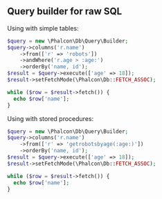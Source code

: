 ## Query builder for raw SQL

Using with simple tables:
```php
$query = new \Phalcon\Db\Query\Builder;
$query->columns('r.name')
    ->from(['r' => 'robots'])
    ->andWhere('r.age > :age:')
    ->orderBy('name, id');
$result = $query->execute(['age' => 18]);
$result->setFetchMode(\Phalcon\Db::FETCH_ASSOC);

while ($row = $result->fetch()) {
  echo $row['name'];
}
```

Using with stored procedures:
```php
$query = new \Phalcon\Db\Query\Builder;
$query->columns('r.name')
    ->from(['r' => 'getrobotsbyage(:age:)'])
    ->orderBy('name, id');
$result = $query->execute(['age' => 18]);
$result->setFetchMode(\Phalcon\Db::FETCH_ASSOC);

while ($row = $result->fetch()) {
  echo $row['name'];
}
```
